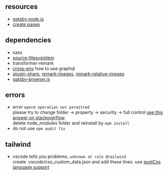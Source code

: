 
## resources
 - [gatsby-node.js](https://www.gatsbyjs.com/docs/reference/config-files/gatsby-node/)
 - [create pages](https://www.gatsbyjs.com/docs/creating-and-modifying-pages/)

## dependencies
 - sass
 - [source-filesysmtem](https://www.gatsbyjs.com/plugins/gatsby-source-filesystem/?=gatsby-source-)
 - transformer-remark
 - [cross-env](https://www.gatsbyjs.com/docs/using-graphql-playground/)
    how to use graphql
 - [plugin-sharp](https://www.gatsbyjs.com/plugins/gatsby-plugin-sharp/?=sharp), [remark-images](https://www.gatsbyjs.com/plugins/gatsby-remark-images/?=remark-image), [remark-relative-images](https://www.gatsbyjs.com/plugins/gatsby-remark-relative-images/?=remark-relative)
 - [gatsby-browser.js](https://www.gatsbyjs.com/docs/reference/config-files/gatsby-browser/)
## errors
 - error ```eperm operation not permitted```  
   please try to change folder -> property -> security -> full control
   [see this answer on stackoverflow](https://stackoverflow.com/questions/34600932/npm-eperm-operation-not-permitted-on-windows)  
   delete node_modules folder and reinstall by `npm install`  
 - do not use ```npm audit fix```
   
## tailwind
 - vscode tells you problems,
 ```unknown at rule @tailwind```  
 create .vscode/css_custom_data.json and add these lines.
 use [postCss language support](https://marketplace.visualstudio.com/items?itemName=csstools.postcss)
